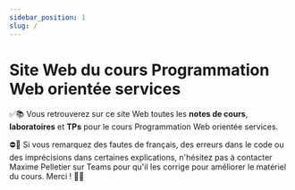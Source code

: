 ```yaml
---
sidebar_position: 1
slug: /
---
```


# Site Web du cours Programmation Web orientée services

✅📚 Vous retrouverez sur ce site Web toutes les **notes de cours**, **laboratoires** et **TPs** pour le cours Programmation
Web orientée services. 

⛔🐞 Si vous remarquez des fautes de français, des erreurs dans le code ou des imprécisions dans certaines explications,
n'hésitez pas à contacter Maxime Pelletier sur Teams pour qu'il les corrige pour améliorer le matériel du cours. Merci ! 🙇‍♂️